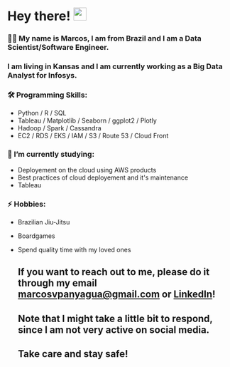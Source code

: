 # Hey there! <img src="https://media.giphy.com/media/hvRJCLFzcasrR4ia7z/giphy.gif" width="29px">


### 👨‍💻 My name is Marcos, I am from Brazil and I am a **Data Scientist/Software Engineer**.
### I am living in Kansas and I am currently working as a Big Data Analyst for Infosys.



### 🛠️ Programming Skills:

- Python / R / SQL
- Tableau / Matplotlib / Seaborn / ggplot2 / Plotly
- Hadoop / Spark / Cassandra
- EC2 / RDS / EKS / IAM / S3 / Route 53 / Cloud Front

### 🌱 I’m currently studying:

- Deployement on the cloud using AWS products
- Best practices of cloud deployement and it's maintenance
- Tableau 

### ⚡ Hobbies:

- Brazilian Jiu-Jitsu
- Boardgames
- Spend quality time with my loved ones
  
  
  
  ## If you want to reach out to me, please do it through my email marcosvpanyagua@gmail.com or [**LinkedIn**](https://www.linkedin.com/in/marcosvpanyagua/)!
  ## Note that I might take a little bit to respond, since I am not very active on social media.
  ## Take care and stay safe!
  
<!--
**marcosvppfernandes/marcosvppfernandes** is a ✨ _special_ ✨ repository because its `README.md` (this file) appears on your GitHub profile.

Here are some ideas to get you started:

- 🔭 I’m currently working on ...
- 🌱 I’m currently learning ...
- 👯 I’m looking to collaborate on ...
- 🤔 I’m looking for help with ...
- 💬 Ask me about ...
- 📫 How to reach me: ...
- 😄 Pronouns: ...
- ⚡ Fun fact: ...
-->

